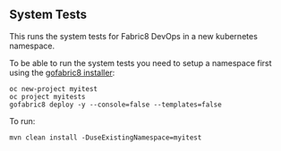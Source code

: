 ## System Tests

This runs the system tests for Fabric8 DevOps in a new kubernetes namespace.

To be able to run the system tests you need to setup a namespace first using the [gofabric8 installer](https://github.com/fabric8io/gofabric8/):

    oc new-project myitest
    oc project myitests
    gofabric8 deploy -y --console=false --templates=false

To run:

    mvn clean install -DuseExistingNamespace=myitest